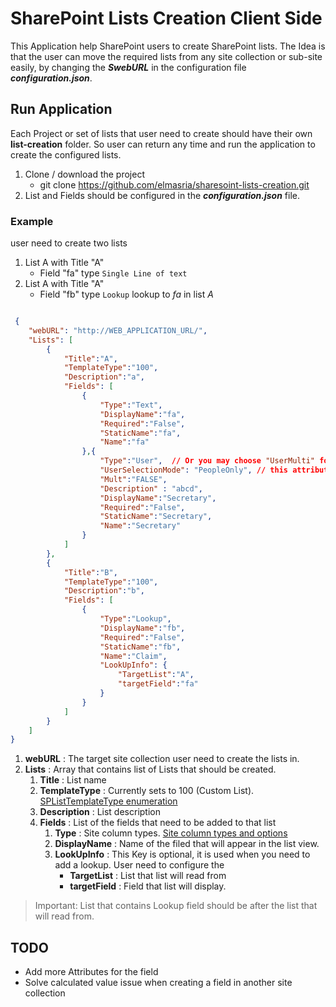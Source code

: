 # SharePoint Lists Creation Client Side

This Application help SharePoint users to create SharePoint lists. The Idea is that the user can move the required lists from any site collection or sub-site easily, by changing the **_SwebURL_** in the configuration file **_configuration.json_**.

## Run Application

Each Project or set of lists that user need to create should have their own **list-creation** folder. So user can return any time and run the application to create the configured lists.

1. Clone / download the project
	* git clone https://github.com/elmasria/sharesoint-lists-creation.git
2. List and Fields should be configured in the **_configuration.json_** file.

### Example

user need to create two lists

1. List A with Title "A"
	* Field "fa" type ``` Single Line of text ```
2. List A with Title "A"
	* Field "fb" type ``` Lookup ``` lookup to *fa* in list *A*

```json

 {
	"webURL": "http://WEB_APPLICATION_URL/",
	"Lists": [
		{
			"Title":"A",
			"TemplateType":"100",
			"Description":"a",
			"Fields": [
				{
					"Type":"Text",
					"DisplayName":"fa",
					"Required":"False",
					"StaticName":"fa",
					"Name":"fa"
				},{
					"Type":"User",  // Or you may choose "UserMulti" for Select more than one user
					"UserSelectionMode": "PeopleOnly", // this attribute can be set to PeopleOnly or to PeopleAndGroups
					"Mult":"FALSE",
					"Description" : "abcd",
					"DisplayName":"Secretary",
					"Required":"False",
					"StaticName":"Secretary",
					"Name":"Secretary"
				}
			]
		},
		{
			"Title":"B",
			"TemplateType":"100",
			"Description":"b",
			"Fields": [
				{
					"Type":"Lookup",
					"DisplayName":"fb",
					"Required":"False",
					"StaticName":"fb",
					"Name":"Claim",
					"LookUpInfo": {
						"TargetList":"A",
						"targetField":"fa"
					}
				}
			]
		}
	]
}


```

1. **webURL** : The target site collection user need to create the lists in.
2. **Lists** : Array that contains list of Lists that should be created.
	1. **Title** : List name
	2. **TemplateType** : Currently sets to 100 (Custom List).  [SPListTemplateType enumeration](https://msdn.microsoft.com/en-us/library/microsoft.sharepoint.splisttemplatetype.aspx)
	3. **Description** : List description
	4. **Fields** : List of the fields that need to be added to that list
		1. **Type** : Site column types. [Site column types and options](https://support.office.com/en-us/article/Site-column-types-and-options-0d8ddb7b-7dc7-414d-a283-ee9dca891df7?ui=en-US&rs=en-US&ad=US)
		2. **DisplayName** : Name of the filed that will appear in the list view.
		3. **LookUpInfo** : This Key is optional, it is used when you need to add a lookup. User need to configure the
			* **TargetList** : List that list will read from
			* **targetField** : Field that list will display.


> Important: List that contains Lookup field should be after the list that will read from.


## TODO

* Add more Attributes for the field
* Solve calculated value issue when creating a field in another site collection
